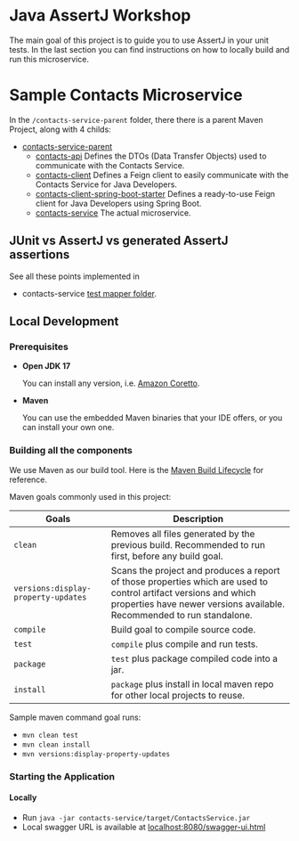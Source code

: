 # Java AssertJ Workshop

The main goal of this project is to guide you to use AssertJ in your unit tests.
In the last section you can find instructions on how to locally build and run this microservice.

# Sample Contacts Microservice

In the `/contacts-service-parent` folder, there there is a parent Maven Project, along with 4 childs:

* [contacts-service-parent](contacts-service-parent)
  * [contacts-api](contacts-service-parent/contacts-api)
    Defines the DTOs (Data Transfer Objects) used to communicate with the Contacts Service.
  * [contacts-client](contacts-service-parent/contacts-client)
    Defines a Feign client to easily communicate with the Contacts Service for Java Developers.
  * [contacts-client-spring-boot-starter](contacts-service-parent/contacts-client-spring-boot-starter)
    Defines a ready-to-use Feign client for Java Developers using Spring Boot.
  * [contacts-service](contacts-service-parent/contacts-service)
    The actual microservice.


## JUnit vs AssertJ vs generated AssertJ assertions 

See all these points implemented in 
* contacts-service [test mapper folder](contacts-service-parent/contacts-service/src/test/java/com/github/erikrz/contacts/service/mapper).

## Local Development

### Prerequisites

* **Open JDK 17**

  You can install any version, i.e. [Amazon Coretto](https://docs.aws.amazon.com/corretto/latest/corretto-17-ug/downloads-list.html).

* **Maven**

  You can use the embedded Maven binaries that your IDE offers, or you can install your own one.
  
### Building all the components

We use Maven as our build tool. Here is the [Maven Build Lifecycle](https://maven.apache.org/guides/introduction/introduction-to-the-lifecycle.html) for reference.

Maven goals commonly used in this project:

| Goals                               | Description                                                                                                                                                                                |
| ----------------------------------- | ------------------------------------------------------------------------------------------------------------------------------------------------------------------------------------------ |
| `clean`                             | Removes all files generated by the previous build. Recommended to run first, before any build goal.                                                                                        |
| `versions:display-property-updates` | Scans the project and produces a report of those properties which are used to control artifact versions and which properties have newer versions available. Recommended to run standalone. |
| `compile`                           | Build goal to compile source code.                                                                                                                                                         |
| `test`                              | `compile` plus compile and run tests.                                                                                                                                                      |
| `package`                           | `test` plus package compiled code into a jar.                                                                                                                                              |
| `install`                           | `package` plus install in local maven repo for other local projects to reuse.                                                                                                              |

Sample maven command goal runs:

* `mvn clean test`
* `mvn clean install`
* `mvn versions:display-property-updates`

### Starting the Application

#### Locally

* Run `java -jar contacts-service/target/ContactsService.jar`
* Local swagger URL is available at [localhost:8080/swagger-ui.html](http://localhost:8080/swagger-ui.html)
